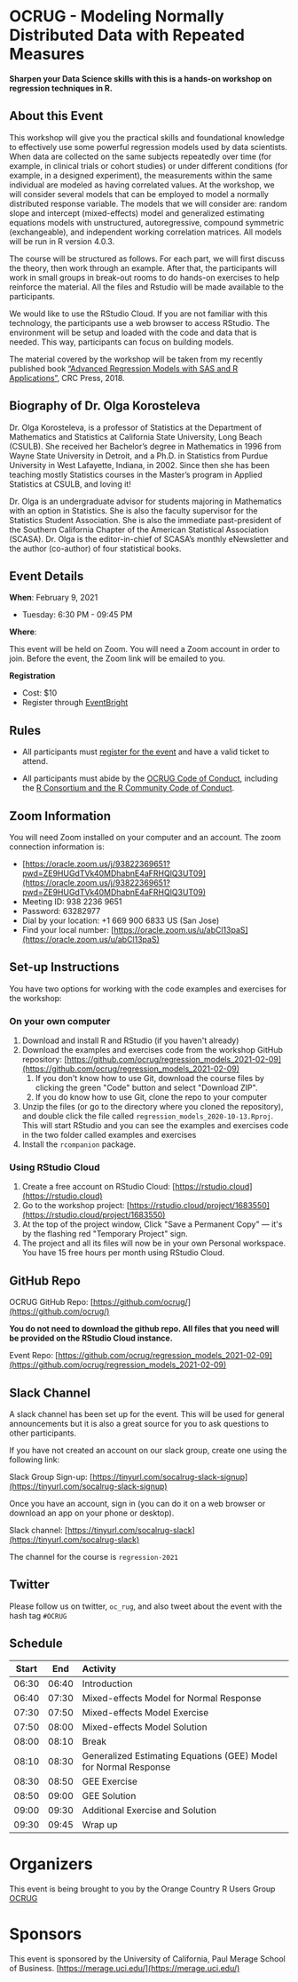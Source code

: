 # OCRUG - Modeling Normally Distributed Data with Repeated Measures

**Sharpen your Data Science skills with this is a hands-on workshop on regression techniques in R.**

## About this Event

This workshop will give you the practical skills and foundational knowledge to effectively use some powerful regression models used by data scientists. When data are collected on the same subjects repeatedly over time (for example, in clinical trials or cohort studies) or under different conditions (for example, in a designed experiment), the measurements within the same individual are modeled as having correlated values. At the workshop, we will consider several models that can be employed to model a normally distributed response variable. The models that we will consider are: random slope and intercept (mixed-effects) model and generalized estimating equations models with unstructured, autoregressive, compound symmetric (exchangeable), and independent working correlation matrices. All models will be run in R version 4.0.3. 

The course will be structured as follows. For each part, we will first discuss the theory, then work through an example. After that, the participants will work in small groups in break-out rooms to do hands-on exercises to help reinforce the material. All the files and Rstudio will be made available to the participants. 

We would like to use the RStudio Cloud. If you are not familiar with this technology, the participants use a web browser to access RStudio. The environment will be setup and loaded with the code and data that is needed. This way, participants can focus on building models.

The material covered by the workshop will be taken from my recently published book [“Advanced Regression Models with SAS and R Applications”](https://www.amazon.com/dp/1138049018/), CRC Press, 2018.

## Biography of Dr. Olga Korosteleva

Dr. Olga Korosteleva, is a professor of Statistics at the Department of Mathematics and Statistics at California State University, Long Beach (CSULB). She received her Bachelor’s degree in Mathematics in 1996 from Wayne State University in Detroit, and a Ph.D. in Statistics from Purdue University in West Lafayette, Indiana, in 2002. Since then she has been teaching mostly Statistics courses in the Master’s program in Applied Statistics at CSULB, and loving it!

Dr. Olga is an undergraduate advisor for students majoring in Mathematics with an option in Statistics. She is also the faculty supervisor for the Statistics Student Association. She is also the immediate past-president of the Southern California Chapter of the American Statistical Association (SCASA). Dr. Olga is the editor-in-chief of SCASA’s monthly eNewsletter and the author (co-author) of four statistical books.


## Event Details

**When**: February 9, 2021 

* Tuesday: 6:30 PM - 09:45 PM

**Where**: 

This event will be held on Zoom. You will need a Zoom account in order to join. Before the event, the Zoom link will be emailed to you.

**Registration**

* Cost: $10
* Register through [EventBright](https://www.eventbrite.com/e/ocrug-regression-models-with-r-applications-tickets-119384266555)

## Rules

* All participants must [register for the event](https://www.eventbrite.com/e/ocrug-regression-models-with-r-applications-tickets-119384266555) and have a valid ticket to attend.

* All participants must abide by the [OCRUG Code of Conduct](https://github.com/ocrug/advanced_regression/blob/master/code-of-conduct.md), including the [R Consortium and the R Community Code of Conduct](https://wiki.r-consortium.org/view/R_Consortium_and_the_R_Community_Code_of_Conduct).

## Zoom Information

You will need Zoom installed on your computer and an account. The zoom connection information is:
* [https://oracle.zoom.us/j/93822369651?pwd=ZE9HUGdTVk40MDhabnE4aFRHQlQ3UT09](https://oracle.zoom.us/j/93822369651?pwd=ZE9HUGdTVk40MDhabnE4aFRHQlQ3UT09)
* Meeting ID: 938 2236 9651
* Password: 63282977
* Dial by your location: +1 669 900 6833 US (San Jose)
* Find your local number: [https://oracle.zoom.us/u/abCl13paS](https://oracle.zoom.us/u/abCl13paS)

## Set-up Instructions

You have two options for working with the code examples and exercises for the workshop:

### On your own computer
1. Download and install R and RStudio (if you haven't already)
2. Download the examples and exercises code from the workshop GitHub repository: [https://github.com/ocrug/regression_models_2021-02-09](https://github.com/ocrug/regression_models_2021-02-09)
	1. If you don't know how to use Git, download the course files by clicking the green "Code" button and select "Download ZIP".
	2. If you do know how to use Git, clone the repo to your computer
3. Unzip the files (or go to the directory where you cloned the repository), and double click the file called `regression_models_2020-10-13.Rproj`.  This will start RStudio and you can see the examples and exercises code in the two folder called examples and exercises
4. Install the `rcompanion` package.

### Using RStudio Cloud
1. Create a free account on RStudio Cloud: [https://rstudio.cloud](https://rstudio.cloud)
2. Go to the workshop project: [https://rstudio.cloud/project/1683550](https://rstudio.cloud/project/1683550)
3. At the top of the project window, Click "Save a Permanent Copy" — it's by the flashing red "Temporary Project" sign.
4. The project and all its files will now be in your own Personal workspace.  You have 15 free hours per month using RStudio Cloud.

## GitHub Repo

OCRUG GitHub Repo: [https://github.com/ocrug/](https://github.com/ocrug/)

**You do not need to download the github repo. All files that you need will be provided on the RStudio Cloud instance.**

Event Repo: [https://github.com/ocrug/regression_models_2021-02-09](https://github.com/ocrug/regression_models_2021-02-09)

## Slack Channel

A slack channel has been set up for the event. This will be used for general announcements but it is also a great source for you to ask questions to other participants.

If you have not created an account on our slack group, create one using the following link:

Slack Group Sign-up: [https://tinyurl.com/socalrug-slack-signup](https://tinyurl.com/socalrug-slack-signup)

Once you have an account, sign in (you can do it on a web browser or download an app on your phone or desktop).

Slack channel: [https://tinyurl.com/socalrug-slack](https://tinyurl.com/socalrug-slack)

The channel for the course is `regression-2021`

## Twitter

Please follow us on twitter, `oc_rug`, and also tweet about the event with the hash tag `#OCRUG`

## Schedule

|Start|End  |Activity|
|:---:|:---:|:------|
|06:30|06:40|Introduction|
|06:40|07:30|Mixed-effects Model for Normal Response|
|07:30|07:50|Mixed-effects Model Exercise|
|07:50|08:00|Mixed-effects Model Solution|
|08:00|08:10|Break|
|08:10|08:30|Generalized Estimating Equations (GEE) Model for Normal Response|
|08:30|08:50|GEE Exercise|
|08:50|09:00|GEE Solution|
|09:00|09:30|Additional Exercise and Solution|
|09:30|09:45|Wrap up|

# Organizers
This event is being brought to you by the Orange Country R Users Group [OCRUG](https://www.meetup.com/OC-RUG/)

# Sponsors
This event is sponsored by the University of California, Paul Merage School of Business. [https://merage.uci.edu/](https://merage.uci.edu/)
